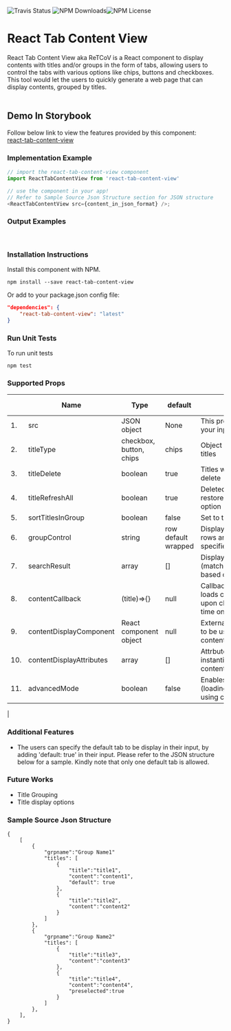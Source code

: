 ![Travis Status](https://img.shields.io/travis/tech-troupe/react-tab-content-view) ![NPM Downloads](https://img.shields.io/npm/dw/reactTabContentView)![NPM License](https://img.shields.io/npm/l/reactTabContentView)

# React Tab Content View
React Tab Content View aka ReTCoV is a React component to display contents with titles and/or groups in the form of tabs, allowing users to control the tabs with various options like chips, buttons and checkboxes. This tool would let the users to quickly generate a web page that can display contents, grouped by titles.
<br/><br/>

## Demo In Storybook
Follow below link to view the features provided by this component: </br>
[react-tab-content-view](https://tech-troupe.github.io/react-tab-content-view/)

### Implementation Example
```js
// import the react-tab-content-view component
import ReactTabContentView from 'react-tab-content-view'

// use the component in your app!
// Refer to Sample Source Json Structure section for JSON structure
<ReactTabContentView src={content_in_json_format} />;
```

### Output Examples
<br/>

### Installation Instructions

Install this component with NPM.
```shell
npm install --save react-tab-content-view
```
Or add to your package.json config file:
```json
"dependencies": {
    "react-tab-content-view": "latest"
}
```

### Run Unit Tests
To run unit tests
```shell
npm test
```

### Supported Props
||Name|Type|default|Description|Implementation Status|
|-----|----|----|-----|-------|------|
|1.|src|JSON object|None|This property contains your input JSON|Supported|
|2.|titleType| checkbox, button, chips|chips|Object type to display the titles|Only 'chips' is supported| 
|3.|titleDelete|boolean|true|Titles will have option to delete|Supported|
|4.|titleRefreshAll|boolean|true|Deleted titles can be restored with refresh option|Supported|
|5.|sortTitlesInGroup|boolean|false|Set to true to sort titles.|Not Supported|
|6.|groupControl|string|row default wrapped|Display titles in grid with rows and columns specified|Not Supported|
|7.|searchResult|array|[]|Displays search results (matches) as badges based on the object fed| Supported|
|8.|contentCallback|(title)=>{}|null| Callback function that loads content of each title upon click (for the first time only)| Supported|
|9.|contentDisplayComponent|React component object|null|External react component to be used to display the content|Supported|
|10.|contentDisplayAttributes|array| []| Attrbutes to be used to instantiate the contentDisplayComponent| Supported|
|11.|advancedMode|boolean|false|Enables lazy loading (loading content on the go using contentCallback)|Supported|
|

### Additional Features

- The users can specify the default tab to be display in their input, by adding 'default: true' in their input. Please refer to the JSON structure below for a sample. Kindly note that only one default tab is allowed.

### Future Works

- Title Grouping
- Title display options

### Sample Source Json Structure
```
{
    [
        {
            "grpname":"Group Name1"
            "titles": [
                {
                    "title":"title1",
                    "content":"content1",
                    "default": true
                },
                {
                    "title":"title2",
                    "content":"content2"
                }
            ]
        },
        {
            "grpname":"Group Name2"
            "titles": [
                {
                    "title":"title3",
                    "content":"content3"
                },
                {
                    "title":"title4",
                    "content":"content4",
                    "preselected":true
                }
            ]
        },
    ],
}
```
